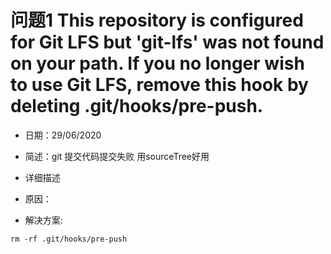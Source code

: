 # 问题1 This repository is configured for Git LFS but 'git-lfs' was not found on your path. If you no longer wish to use Git LFS, remove this hook by deleting .git/hooks/pre-push.

- 日期：29/06/2020
- 简述：git 提交代码提交失败 用sourceTree好用
- 详细描述 
- 原因：

- 解决方案:

```
rm -rf .git/hooks/pre-push

```



